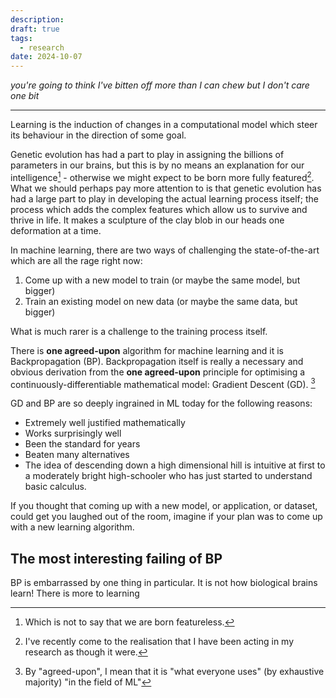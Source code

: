```yaml
---
description: 
draft: true
tags:
  - research
date: 2024-10-07
---
```

*you're going to think I've bitten off more than I can chew but I don't care one bit*

---

Learning is the induction of changes in a computational model which steer its behaviour in the direction of some goal.

Genetic evolution has had a part to play in assigning the billions of parameters in our brains, but this is by no means an explanation for our intelligence[^1] - otherwise we might expect to be born more fully featured[^2]. What we should perhaps pay more attention to is that genetic evolution has had a large part to play in developing the actual learning process itself; the process which adds the complex features which allow us to survive and thrive in life. It makes a sculpture of the clay blob in our heads one deformation at a time.

In machine learning, there are two ways of challenging the state-of-the-art which are all the rage right now:
1. Come up with a new model to train (or maybe the same model, but bigger)
2. Train an existing model on new data (or maybe the same data, but bigger)

What is much rarer is a challenge to the training process itself.

There is **one agreed-upon** algorithm for machine learning and it is Backpropagation (BP). Backpropagation itself is really a necessary and obvious derivation from the **one agreed-upon** principle for optimising a continuously-differentiable mathematical model: Gradient Descent (GD). [^3]

GD and BP are so deeply ingrained in ML today for the following reasons:
- Extremely well justified mathematically
- Works surprisingly well
- Been the standard for years
- Beaten many alternatives
- The idea of descending down a high dimensional hill is intuitive at first to a moderately bright high-schooler who has just started to understand basic calculus.

If you thought that coming up with a new model, or application, or dataset, could get you laughed out of the room, imagine if your plan was to come up with a new learning algorithm.
## The most interesting failing of BP
BP is embarrassed by one thing in particular. It is not how biological brains learn! There is more to learning 



[^1]: Which is not to say that we are born featureless.
[^2]: I've recently come to the realisation that I have been acting in my research as though it were.
[^3]: By "agreed-upon", I mean that it is "what everyone uses" (by exhaustive majority) "in the field of ML" 
